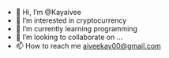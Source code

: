 - 👋 Hi, I’m @Kayaivee
- 👀 I’m interested in cryptocurrency 
- 🌱 I’m currently learning programming 
- 💞️ I’m looking to collaborate on ...
- 📫 How to reach me aiveekay00@gmail.com

<!---
Kayaivee/Kayaivee is a ✨ special ✨ repository because its `README.md` (this file) appears on your GitHub profile.
You can click the Preview link to take a look at your changes.
--->
